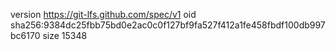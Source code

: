 version https://git-lfs.github.com/spec/v1
oid sha256:9384dc25fbb75bd0e2ac0c0f127bf9fa527f412a1fe458fbdf100db997bc6170
size 15348
